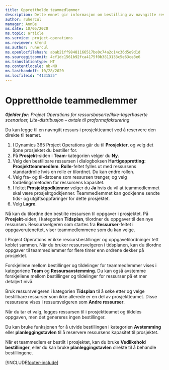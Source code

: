 ```yaml
---
title: Opprettholde teammedlemmer
description: Dette emnet gir informasjon om bestilling av navngitte ressurser for prosjektteam og tilordne dem til oppgaver.
author: ruhercul
manager: AnnBe
ms.date: 10/05/2020
ms.topic: article
ms.service: project-operations
ms.reviewer: kfend
ms.author: ruhercul
ms.openlocfilehash: abab21ff98481166517be0c74a2c14c36d5e9d1d
ms.sourcegitcommit: 4cf1dc1561b92fca4175f0b3813133c5e63ce8e6
ms.translationtype: HT
ms.contentlocale: nb-NO
ms.lasthandoff: 10/28/2020
ms.locfileid: "4131535"
---
```

# <a name="maintain-team-members"></a>Opprettholde teammedlemmer

_**Gjelder for:** Project Operations for ressursbaserte/ikke-lagerbaserte scenarioer, Lite-distribusjon – avtale til proformafakturering_

Du kan legge til en navngitt ressurs i prosjektteamet ved å reservere den direkte til teamet.

1. I Dynamics 365 Project Operations går du til **Prosjekter**, og velg det åpne prosjektet du bestiller for.
2. På **Prosjekt**-siden i **Team**-kategorien velger du **Ny**. 
3. Velg den bestillbare ressursen i dialogboksen **Hurtigoppretting: Prosjektteammedlem**. **Rolle**-feltet fylles ut med ressursens standardrolle hvis en rolle er tilordnet. Du kan endre rollen. 
4. Velg fra- og til-datoene som ressursen trenger, og velg fordelingsmetoden for ressursens kapasitet. 
5. I feltet **Prosjektgodkjenner** velger du **Ja** hvis du vil at teammedlemmet skal være prosjektgodkjenner. Teammedlemmet kan godkjenne sendte tids- og utgiftsoppføringer for dette prosjektet. 
6. Velg **Lagre**.

Nå kan du tilordne den bestilte ressursen til oppgaver i prosjektet. På **Prosjekt**-siden, i kategorien **Tidsplan**, tilordner du oppgaver til den nye ressursen. Ressursvelgeren som startes fra **Ressurser**-feltet i oppgaverutenettet, viser teammedlemmene som du kan velge.


I Project Operations er ikke ressursbestillinger og oppgavetilordninger tett koblet sammen. Når du bruker ressursvelgeren i tidsplanen, kan du tilordne oppgaver til teammedlemmer for flere timer enn ordrene dekker på prosjektet.

Forskjellene mellom bestillinger og tildelinger for teammedlemmer vises i kategoriene **Team** og **Ressursavstemming**. Du kan også avstemme forskjellene mellom bestillinger og tildelinger for ressurser på et mer detaljert nivå.

Bruk ressursvelgeren i kategorien **Tidsplan** til å søke etter og velge bestillbare ressurser som ikke allerede er en del av prosjektteamet. Disse ressursene vises i ressursvelgeren som **Andre ressurser**.

Når du tar et valg, legges ressursen til i prosjektteamet og tildeles oppgaven, men det genereres ingen bestillinger.

Du kan bruke funksjonen for å utvide bestillingen i kategorien **Avstemming** eller **planleggingstavlen** til å reservere ressursens kapasitet til prosjektet.

Når et teammedlem er bestilt i prosjektet, kan du bruke **Vedlikehold bestillinger**, eller du kan bruke **planleggingstavlen** direkte til å behandle bestillingene.


[!INCLUDE[footer-include](../includes/footer-banner.md)]